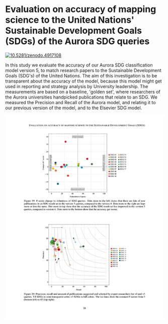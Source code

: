 # Evaluation on accuracy of mapping science to the United Nations' Sustainable Development Goals (SDGs) of the Aurora SDG queries
[![10.5281/zenodo.4917108](https://zenodo.org/badge/doi/10.5281/zenodo.4917108.svg)](https://doi.org/10.5281/zenodo.4917108)

In this study we evaluate the accuracy of our Aurora SDG classification model version 5, to match research papers to the Sustainable Development Goals (SDG's) of the United Nations. The aim of this investigation is to be transparent about the accuracy of the model, because this model might get used in reporting and strategy analysis by University leadership. The measurements are based on a baseline, 'golden set', where researchers of the Aurora universities handpicked publications that relate to an SDG. We measured the Precision and Recall of the Aurora model, and relating it to our previous version of the model, and to the Elsevier SDG model.

![bubble plots: improving precision and recall v4 vs v5](./figures/bubble-plots-improving-precision-and-recall-v4-vs-v5.png)